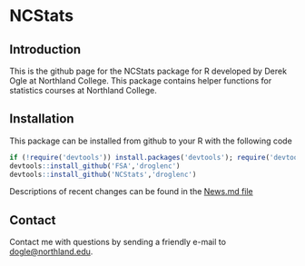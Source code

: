 NCStats
=======

## Introduction
This is the github page for the NCStats package for R developed by Derek Ogle at Northland College.  This package contains helper functions for statistics courses at Northland College.

## Installation
This package can be installed from github to your R with the following code

```r
if (!require('devtools')) install.packages('devtools'); require('devtools')
devtools::install_github('FSA','droglenc')
devtools::install_github('NCStats','droglenc')
```

Descriptions of recent changes can be found in the [News.md file](https://github.com/droglenc/NCStats/blob/master/NEWS.md)

## Contact
Contact me with questions by sending a friendly e-mail to <dogle@northland.edu>.


